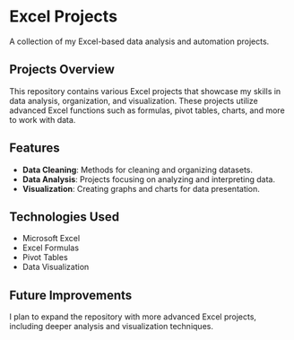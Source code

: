 # Excel Projects
A collection of my Excel-based data analysis and automation projects.

## Projects Overview
This repository contains various Excel projects that showcase my skills in data analysis, organization, and visualization. These projects utilize advanced Excel functions such as formulas, pivot tables, charts, and more to work with data.

## Features
- **Data Cleaning**: Methods for cleaning and organizing datasets.
- **Data Analysis**: Projects focusing on analyzing and interpreting data.
- **Visualization**: Creating graphs and charts for data presentation.

## Technologies Used
- Microsoft Excel
- Excel Formulas
- Pivot Tables
- Data Visualization

## Future Improvements
I plan to expand the repository with more advanced Excel projects, including deeper analysis and visualization techniques.
